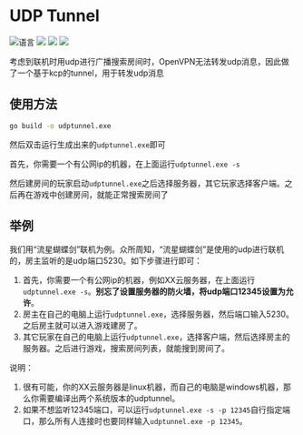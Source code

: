 # UDP Tunnel

![](https://img.shields.io/github/languages/top/CuteReimu/udptunnel "语言")
[![](https://img.shields.io/github/workflow/status/CuteReimu/udptunnel/Go)](https://github.com/CuteReimu/udptunnel/actions/workflows/golangci-lint.yml "代码分析")
[![](https://img.shields.io/github/contributors/CuteReimu/udptunnel)](https://github.com/CuteReimu/udptunnel/graphs/contributors "贡献者")
[![](https://img.shields.io/github/license/CuteReimu/udptunnel)](https://github.com/CuteReimu/udptunnel/blob/master/LICENSE "许可协议")

考虑到联机时用udp进行广播搜索房间时，OpenVPN无法转发udp消息，因此做了一个基于kcp的tunnel，用于转发udp消息

## 使用方法

```bash
go build -o udptunnel.exe
```

然后双击运行生成出来的`udptunnel.exe`即可

首先，你需要一个有公网ip的机器，在上面运行`udptunnel.exe -s`

然后建房间的玩家启动`udptunnel.exe`之后选择服务器，其它玩家选择客户端。之后再在游戏中创建房间，就能正常搜索房间了

## 举例

我们用“流星蝴蝶剑”联机为例。众所周知，“流星蝴蝶剑”是使用的udp进行联机的，房主监听的是udp端口5230。如下步骤进行即可：

1. 首先，你需要一个有公网ip的机器，例如XX云服务器，在上面运行`udptunnel.exe -s`。**别忘了设置服务器的防火墙，将udp端口12345设置为允许**。
2. 房主在自己的电脑上运行`udptunnel.exe`，选择服务器，然后端口输入5230。之后房主就可以进入游戏建房了。
3. 其它玩家在自己的电脑上运行`udptunnel.exe`，选择客户端，然后选择房主的服务器。之后进行游戏，搜索房间列表，就能搜到房间了。

说明：

1. 很有可能，你的XX云服务器是linux机器，而自己的电脑是windows机器，那么你需要编译出两个系统版本的udptunnel。
2. 如果不想监听12345端口，可以运行`udptunnel.exe -s -p 12345`自行指定端口，那么所有人连接时也要同样输入`udptunnel.exe -p 12345`。

